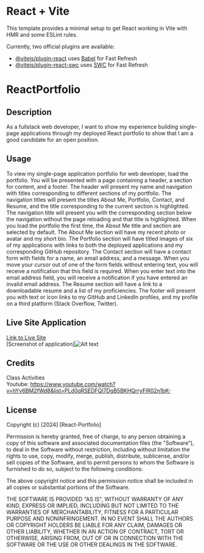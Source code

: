 # React + Vite

This template provides a minimal setup to get React working in Vite with HMR and some ESLint rules.

Currently, two official plugins are available:

- [@vitejs/plugin-react](https://github.com/vitejs/vite-plugin-react/blob/main/packages/plugin-react/README.md) uses [Babel](https://babeljs.io/) for Fast Refresh
- [@vitejs/plugin-react-swc](https://github.com/vitejs/vite-plugin-react-swc) uses [SWC](https://swc.rs/) for Fast Refresh

# ReactPortfolio

## Description
As a fullstack web developer, I want to show my experience building single-page applications through my deployed React portfolio to show that I am a good candidate for an open position.

## Usage
To view my single-page application portfolio for web developer, load the portfolio.  You will be presented with a page containing a header, a section for content, and a footer. The header will present my name and navigation with titles corresponding to different sections of my portfolio.  The navigation titles will present the titles About Me, Portfolio, Contact, and Resume, and the title corresponding to the current section is highlighted. The navigation title will present you with the corresponding section below the navigation without the page reloading and that title is highlighted. When you load the portfolio the first time, the About Me title and section are selected by default. The About Me section will have my recent photo or avatar and my short bio. The Portfolio section will have titled images of six of my applications with links to both the deployed applications and my corresponding GitHub repository. The Contact section will have a contact form with fields for a name, an email address, and a message. When you move your cursor out of one of the form fields without entering text, you will receive a notification that this field is required. When you enter text into the email address field, you will receive a notification if you have entered an invalid email address. The Resume section will have a link to a downloadable resume and a list of my proficiencies. The footer
will present you with text or icon links to my GitHub and LinkedIn profiles, and my profile on a third platform (Stack Overflow, Twitter).

## Live Site Application
[Link to Live Site](https://github.com/MCalvario/React1)<br>
[Screenshot of application]![Alt text](img/ProfessionalProfile.png)

## Credits
Class Activities<br>
Youtube: https://www.youtube.com/watch?v=hYv6BM2fWd8&list=PLd0qRSEDFQI7DgB5BKHQrryFlR02n1bK-<br>

## License
Copyright (c) [2024] [React-Portfolio]

Permission is hereby granted, free of charge, to any person obtaining a copy
of this software and associated documentation files (the "Software"), to deal
in the Software without restriction, including without limitation the rights
to use, copy, modify, merge, publish, distribute, sublicense, and/or sell
copies of the Software, and to permit persons to whom the Software is
furnished to do so, subject to the following conditions:

The above copyright notice and this permission notice shall be included in all
copies or substantial portions of the Software.

THE SOFTWARE IS PROVIDED "AS IS", WITHOUT WARRANTY OF ANY KIND, EXPRESS OR
IMPLIED, INCLUDING BUT NOT LIMITED TO THE WARRANTIES OF MERCHANTABILITY,
FITNESS FOR A PARTICULAR PURPOSE AND NONINFRINGEMENT. IN NO EVENT SHALL THE
AUTHORS OR COPYRIGHT HOLDERS BE LIABLE FOR ANY CLAIM, DAMAGES OR OTHER
LIABILITY, WHETHER IN AN ACTION OF CONTRACT, TORT OR OTHERWISE, ARISING FROM,
OUT OF OR IN CONNECTION WITH THE SOFTWARE OR THE USE OR OTHER DEALINGS IN THE
SOFTWARE.